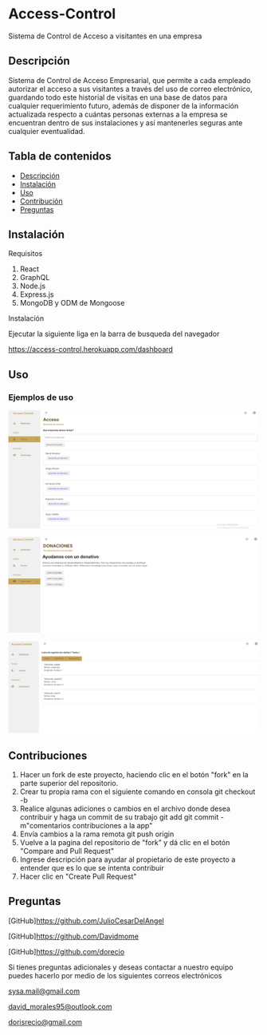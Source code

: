 # Access-Control

Sistema de Control de Acceso a visitantes en una empresa

## Descripción

Sistema de Control de Acceso Empresarial, que permite a cada empleado autorizar el acceso a sus visitantes a través del uso de correo electrónico, guardando todo este historial de visitas en una base de datos para cualquier requerimiento futuro, además de disponer de la información actualizada respecto a cuántas personas externas a la empresa se encuentran dentro de sus instalaciones y así mantenerles seguras ante cualquier eventualidad.

## Tabla de contenidos

- [Descripción](#Descrición)
- [Instalación](#Instalación)
- [Uso](#Uso)
- [Contribución](#Contribución)
- [Preguntas](#Preguntas)

## Instalación

Requisitos
1. React
2. GraphQL
3. Node.js
4. Express.js
5. MongoDB y ODM de Mongoose

Instalación

Ejecutar la siguiente liga en la barra de busqueda del navegador

https://access-control.herokuapp.com/dashboard


## Uso

### Ejemplos de uso

![img](/client/assets/images/img01.png)


![img](/client/assets/images/img02.png)


![img](/client/assets/images/img03.png)


## Contribuciones

1. Hacer un fork de este proyecto, haciendo clic en el botón "fork" en la parte superior del repositorio.
2. Crear tu propia rama con el siguiente comando en consola
   git checkout -b<nombre de rama>
3. Realice algunas adiciones o cambios en el archivo donde desea contribuir y haga un commit de su trabajo
   git add<archivo modificado>
   git commit -m"comentarios contribuciones a la app"
4. Envía cambios a la rama remota
   git push origin<nombre de rama>
5. Vuelve a la pagina del repositorio de "fork" y dá clic en el botón "Compare and Pull Request"
6. Ingrese descripción para ayudar al propietario de este proyecto a entender que es lo que se intenta contribuir
7. Hacer clic en "Create Pull Request"

## Preguntas

[GitHub]https://github.com/JulioCesarDelAngel

[GitHub]https://github.com/Davidmome

[GitHub]https://github.com/dorecio


Si tienes preguntas adicionales y deseas contactar a nuestro equipo puedes hacerlo por medio de los siguientes correos electrónicos

sysa.mail@gmail.com

david_morales95@outlook.com

dorisrecio@gmail.com



